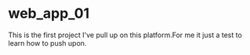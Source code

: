 # web_app_01
This is the first project I've pull up on this platform.For me it just a test to learn how to push upon.
